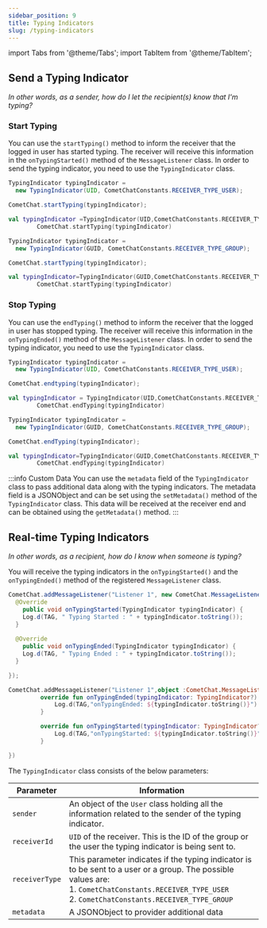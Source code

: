 ```yaml
---
sidebar_position: 9
title: Typing Indicators
slug: /typing-indicators
---
```


import Tabs from '@theme/Tabs';
import TabItem from '@theme/TabItem';


## Send a Typing Indicator

_In other words, as a sender, how do I let the recipient(s) know that I'm typing?_

### Start Typing

You can use the `startTyping()` method to inform the receiver that the logged in user has started typing. The receiver will receive this information in the `onTypingStarted()` method of the `MessageListener` class. In order to send the typing indicator, you need to use the `TypingIndicator` class.

<Tabs>
<TabItem value="Java(Start Typing User)" label="Java(Start Typing User)">

```java
TypingIndicator typingIndicator = 
  new TypingIndicator(UID, CometChatConstants.RECEIVER_TYPE_USER);

CometChat.startTyping(typingIndicator);
```
</TabItem>
<TabItem value="Kotlin(Start Typing User)" label="Kotlin(Start Typing User)">

```kotlin
val typingIndicator =TypingIndicator(UID,CometChatConstants.RECEIVER_TYPE_USER)
        CometChat.startTyping(typingIndicator)
```
</TabItem>
<TabItem value="Java(Start Typing Group)" label="Java(Start Typing Group)">

```java
TypingIndicator typingIndicator = 
  new TypingIndicator(GUID, CometChatConstants.RECEIVER_TYPE_GROUP);

CometChat.startTyping(typingIndicator);
```
</TabItem>
<TabItem value="kotlin(Start Typing Group)" label="kotlin(Start Typing Group)">

```kotlin
val typingIndicator=TypingIndicator(GUID,CometChatConstants.RECEIVER_TYPE_GROUP)
        CometChat.startTyping(typingIndicator)
```
</TabItem>
</Tabs>



### Stop Typing

You can use the `endTyping()` method to inform the receiver that the logged in user has stopped typing. The receiver will receive this information in the `onTypingEnded()` method of the `MessageListener` class. In order to send the typing indicator, you need to use the `TypingIndicator` class.

<Tabs>
<TabItem value="Java(Start Typing User)" label="Java(Start Typing User)">

```java
TypingIndicator typingIndicator = 
  new TypingIndicator(UID, CometChatConstants.RECEIVER_TYPE_USER);

CometChat.endtyping(typingIndicator);
```
</TabItem>
<TabItem value="Kotlin(Start Typing User)" label="Kotlin(Start Typing User)">

```kotlin
val typingIndicator = TypingIndicator(UID,CometChatConstants.RECEIVER_TYPE_USER)
        CometChat.endTyping(typingIndicator)
```
</TabItem>
<TabItem value="Java(Start Typing Group)" label="Java(Start Typing Group)">

```java
TypingIndicator typingIndicator = 
  new TypingIndicator(GUID, CometChatConstants.RECEIVER_TYPE_GROUP);

CometChat.endTyping(typingIndicator);
```
</TabItem>
<TabItem value="kotlin(Start Typing Group)" label="kotlin(Start Typing Group)">

```kotlin
val typingIndicator=TypingIndicator(GUID,CometChatConstants.RECEIVER_TYPE_GROUP)
        CometChat.endTyping(typingIndicator)
```
</TabItem>
</Tabs>



:::info Custom Data
You can use the `metadata` field of the `TypingIndicator` class to pass additional data along with the typing indicators. The metadata field is a JSONObject and can be set using the `setMetadata()` method of the `TypingIndicator` class. This data will be received at the receiver end and can be obtained using the `getMetadata()` method.
:::

## Real-time Typing Indicators

_In other words, as a recipient, how do I know when someone is typing?_

You will receive the typing indicators in the `onTypingStarted()` and the `onTypingEnded()` method of the registered `MessageListener` class.

<Tabs>
<TabItem value="Java" label="Java">

```java
CometChat.addMessageListener("Listener 1", new CometChat.MessageListener() {
  @Override
    public void onTypingStarted(TypingIndicator typingIndicator) {
    Log.d(TAG, " Typing Started : " + typingIndicator.toString());
  }
  
  @Override
    public void onTypingEnded(TypingIndicator typingIndicator) {
    Log.d(TAG, " Typing Ended : " + typingIndicator.toString());
  }

});
```
</TabItem>
<TabItem value="Kotlin" label="Kotlin">

```kotlin
CometChat.addMessageListener("Listener 1",object :CometChat.MessageListener(){
         override fun onTypingEnded(typingIndicator: TypingIndicator?) {
             Log.d(TAG,"onTypingEnded: ${typingIndicator.toString()}")
         }

         override fun onTypingStarted(typingIndicator: TypingIndicator?) {
             Log.d(TAG,"onTypingStarted: ${typingIndicator.toString()}")
         }

})
```
</TabItem>
</Tabs>


The `TypingIndicator` class consists of the below parameters:

| Parameter | Information | 
| ---- | ---- | 
| `sender` | An object of the `User` class holding all the information related to the sender of the typing indicator. | 
| `receiverId` | `UID` of the receiver. This is the ID of the group or the user the typing indicator is being sent to. | 
| `receiverType` | This parameter indicates if the typing indicator is to be sent to a user or a group. The possible values are:<br />1. `CometChatConstants.RECEIVER_TYPE_USER`<br />2. `CometChatConstants.RECEIVER_TYPE_GROUP` | 
| `metadata` | A JSONObject to provider additional data | 
